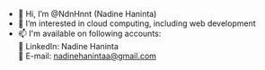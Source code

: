 - 👋 Hi, I’m @NdnHnnt (Nadine Haninta)
- 👀 I’m interested in cloud computing, including web development
- 📫 I'm available on following accounts:
   <br> 💞️ LinkedIn: Nadine Haninta
   <br> 💞️ E-mail: nadinehanintaa@gmail.com

